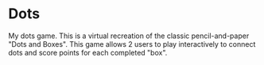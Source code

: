 # Dots
My dots game.
This is a virtual recreation of the classic pencil-and-paper "Dots and Boxes".
This game allows 2 users to play interactively to connect dots and score points for each completed "box".
